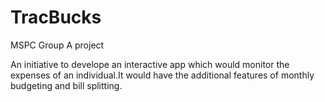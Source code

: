 # TracBucks
MSPC Group A project

An initiative to develope an interactive app which would monitor the expenses of an individual.It would have the additional features of 
monthly budgeting and bill splitting.
